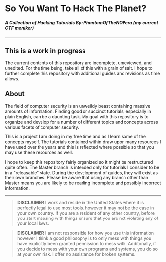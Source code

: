 # So You Want To Hack The Planet?
##### A Collection of Hacking Tutorials By: PhantomOfTheNOPera (my current CTF moniker)

---
## This is a work in progress
The current contents of this repository are incomplete, unreviewed, and unedited. For
the time being, take all of this with a grain of salt. I hope to further complete this
repository with additional guides and revisions as time allows.

## About

The field of computer security is an unweildy beast containing massive amounts of
information. Finding good or succinct tutorials, especially in plain English, can be
a daunting task. My goal with this repository is to organize and develop for a number
of different topics and concepts across various facets of computer security. 

This is a project I am doing in my free time and as I learn some of the concepts myself.
The tutorials contained within draw upon many resources I have used over the years and
this is reflected where possible so that you may use these resources as well.

I hope to keep this repository fairly organized so it might be restructured 
quite often. The Master branch is intended only for tutorials I consider to be
in a "releasable" state. During the development of guides, they will exist as
their own branches. Please be aware that using any branch other than Master
means you are likely to be reading incomplete and possibly incorrect 
information.

---

> **DISCLAIMER**
I work and reside in the United States where it is perfectly legal to use most 
tools, however it may not be the case in your own country. If you are a 
resident of any other country, before you start messing with things ensure that
you are not violating any of your local laws.

> **DISCLAIMER** 
I am not responsible for how you use this information however I think a good
philosophy is to only mess with things you have explicitly been granted
permission to mess with. Additonally, if you decide to mess with your own
programs and systems, you do so at your own risk. I offer no assistance for
broken systems.
